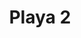 ---
title: Playa 2
date: 
draft: false

# descripcion
description : Aros en caracol y resina. Anzuelo en plata 925.

materials: Plata 925

color: 

dimensions: Diámetro 2,80 cm. Largo total 4,20 cm

code: 01-01-0737

type: "Aros"

categories: []

price: $5.610,00

price_eftvo: $4.770,00

# Images
# first image will be shown in the product page
images:
  # - image: "images/path_to_image"
  # La ubicacion de las imagenes es imagenes/Aros/Aros.Colgantes/01-01-0737-playa-2
  - image: "./images/aros/colgantes/01-01-0737-playa-2_a.jpg"
  - image: "./images/aros/colgantes/01-01-0737-playa-2_b.jpg"
---